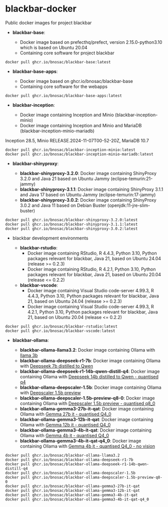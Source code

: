 # blackbar-docker

Public docker images for project blackbar

- **blackbar-base**:  

   - Docker image based on prefecthq/prefect, version 2.15.0-python3.10 which is based on Ubuntu 20.04
   - Containing core software for project blackbar

```
docker pull ghcr.io/bnosac/blackbar-base:latest
```

- **blackbar-base-apps**:  

   - Docker image based on ghcr.io/bnosac/blackbar-base
   - Containing core software for the webapps

```
docker pull ghcr.io/bnosac/blackbar-base-apps:latest
```

- **blackbar-inception**:  

   - Docker image containing Inception and Minio (blackbar-inception-minio)
   - Docker image containing Inception and Minio and MariaDB (blackbar-inception-minio-mariadb)

Inception 28.5, Minio RELEASE.2024-11-07T00-52-20Z, MariaDB 10.7

```
docker pull ghcr.io/bnosac/blackbar-inception-minio:latest
docker pull ghcr.io/bnosac/blackbar-inception-minio-mariadb:latest
```


- **blackbar-shinyproxy**:  

   - **blackbar-shinyproxy-3.2.0**: Docker image containing ShinyProxy 3.2.0 and Java 21 based on Ubuntu Jammy (eclipse-temurin:21-jammy)
   - **blackbar-shinyproxy-3.1.1**: Docker image containing ShinyProxy 3.1.1 and Java 17 based on Ubuntu Jammy (eclipse-temurin:17-jammy)
   - **blackbar-shinyproxy-3.0.2**: Docker image containing ShinyProxy 3.0.2 and Java 11 based on Debian Buster (openjdk:11-jre-slim-buster)

```
docker pull ghcr.io/bnosac/blackbar-shinyproxy-3.2.0:latest
docker pull ghcr.io/bnosac/blackbar-shinyproxy-3.1.1:latest
docker pull ghcr.io/bnosac/blackbar-shinyproxy-3.0.2:latest
```

- blackbar development environments

   - **blackbar-rstudio**: 
       - Docker image containing RStudio, R 4.4.3, Python 3.10, Python packages relevant for blackbar, Java 21, based on Ubuntu 24.04 (release >= 0.2.3)
       - Docker image containing RStudio, R 4.2.1, Python 3.10, Python packages relevant for blackbar, Java 21, based on Ubuntu 20.04 (release <= 0.2.2)
   - **blackbar-vscode**: 
       - Docker image containing Visual Studio code-server 4.99.3, R 4.4.3, Python 3.10, Python packages relevant for blackbar, Java 21, based on Ubuntu 24.04 (release >= 0.2.3)
       - Docker image containing Visual Studio code-server 4.99.3, R 4.2.1, Python 3.10, Python packages relevant for blackbar, Java 21, based on Ubuntu 20.04 (release <= 0.2.2)

```
docker pull ghcr.io/bnosac/blackbar-rstudio:latest
docker pull ghcr.io/bnosac/blackbar-vscode:latest
```

- **blackbar-ollama**:  

   - **blackbar-ollama-llama3.2**: Docker image containing Ollama with [llama 3b](https://ollama.com/library/llama3.2:3b)
   - **blackbar-ollama-deepseek-r1-7b**: Docker image containing Ollama with [Deepseek 7b distilled to Qwen](https://ollama.com/library/deepseek-r1:7b)
   - **blackbar-ollama-deepseek-r1-14b-qwen-distill-q4**: Docker image containing Ollama with [Deepseek 14b distilled to Qwen - quantised q4](https://ollama.com/library/deepseek-r1:14b-qwen-distill-q4_K_M)
   - **blackbar-ollama-deepscaler-1.5b**: Docker image containing Ollama with [Deepscaler 1.5b preview](https://ollama.com/library/deepscaler:1.5b)
   - **blackbar-ollama-deepscaler-1.5b-preview-q8-0**: Docker image containing Ollama with [Deepscaler 1.5b preview  - quantised q8_0](https://ollama.com/library/deepscaler:1.5b-preview-q8_0)
   - **blackbar-ollama-gemma3-27b-it-qat**: Docker image containing Ollama with [Gemma 27b it  - quantised Q4_0](https://www.ollama.com/library/gemma3:27b-it-qat)
   - **blackbar-ollama-gemma3-12b-it-qat**: Docker image containing Ollama with [Gemma 12b it  - quantised Q4_0](https://www.ollama.com/library/gemma3:12b-it-qat)
   - **blackbar-ollama-gemma3-4b-it-qat**: Docker image containing Ollama with [Gemma 4b it  - quantised Q4_0](https://www.ollama.com/library/gemma3:4b-it-qat)
   - **blackbar-ollama-gemma3-4b-it-qat-q4_0**: Docker image containing Ollama with [Gemma 4b it  - quantised Q4_0 - no vision](https://huggingface.co/Dampfinchen/google-gemma-3-4b-it-qat-q4_0-gguf-small-fix)

```
docker pull ghcr.io/bnosac/blackbar-ollama-llama3.2
docker pull ghcr.io/bnosac/blackbar-ollama-deepseek-r1-7b
docker pull ghcr.io/bnosac/blackbar-ollama-deepseek-r1-14b-qwen-distill-q4
docker pull ghcr.io/bnosac/blackbar-ollama-deepscaler-1.5b
docker pull ghcr.io/bnosac/blackbar-ollama-deepscaler-1.5b-preview-q8-0
docker pull ghcr.io/bnosac/blackbar-ollama-gemma3-27b-it-qat
docker pull ghcr.io/bnosac/blackbar-ollama-gemma3-12b-it-qat
docker pull ghcr.io/bnosac/blackbar-ollama-gemma3-4b-it-qat
docker pull ghcr.io/bnosac/blackbar-ollama-gemma3-4b-it-qat-q4_0
```
